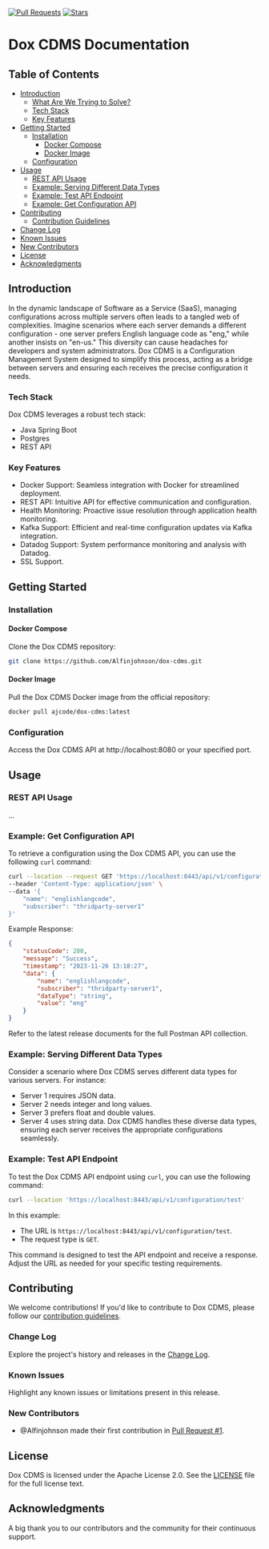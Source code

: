 
[![Pull Requests](https://img.shields.io/github/issues-pr/Alfinjohnson/dox-cdms.svg)](https://github.com/Alfinjohnson/dox-cdms/pulls) [![Stars](https://img.shields.io/github/stars/Alfinjohnson/dox-cdms.svg)](https://github.com/Alfinjohnson/dox-cdms/stargazers)
# Dox CDMS Documentation

## Table of Contents
- [Introduction](#introduction)
  - [What Are We Trying to Solve?](#what-are-we-trying-to-solve)
  - [Tech Stack](#tech-stack)
  - [Key Features](#key-features)
- [Getting Started](#getting-started)
  - [Installation](#installation)
    - [Docker Compose](#docker-compose)
    - [Docker Image](#docker-image)
  - [Configuration](#configuration)
- [Usage](#usage)
  - [REST API Usage](#rest-api-usage)
  - [Example: Serving Different Data Types](#example-serving-different-data-types)
  - [Example: Test API Endpoint](#example-test-api-endpoint)
  - [Example: Get Configuration API](#example-get-configuration-api)
- [Contributing](#contributing)
  - [Contribution Guidelines](#contribution-guidelines)
- [Change Log](#change-log)
- [Known Issues](#known-issues)
- [New Contributors](#new-contributors)
- [License](#license)
- [Acknowledgments](#acknowledgments)

## Introduction
In the dynamic landscape of Software as a Service (SaaS), managing configurations across multiple servers often leads to a tangled web of complexities. Imagine scenarios where each server demands a different configuration - one server prefers English language code as "eng," while another insists on "en-us." This diversity can cause headaches for developers and system administrators. Dox CDMS is a Configuration Management System designed to simplify this process, acting as a bridge between servers and ensuring each receives the precise configuration it needs.

### Tech Stack
Dox CDMS leverages a robust tech stack:
- Java Spring Boot
- Postgres
- REST API

### Key Features
- Docker Support: Seamless integration with Docker for streamlined deployment.
- REST API: Intuitive API for effective communication and configuration.
- Health Monitoring: Proactive issue resolution through application health monitoring.
- Kafka Support: Efficient and real-time configuration updates via Kafka integration.
- Datadog Support: System performance monitoring and analysis with Datadog.
- SSL Support.

## Getting Started
### Installation
#### Docker Compose
Clone the Dox CDMS repository:
```bash
git clone https://github.com/Alfinjohnson/dox-cdms.git
```

#### Docker Image
Pull the Dox CDMS Docker image from the official repository:
```bash
docker pull ajcode/dox-cdms:latest
```

### Configuration
Access the Dox CDMS API at http://localhost:8080 or your specified port.

## Usage
### REST API Usage
...

### Example: Get Configuration API
To retrieve a configuration using the Dox CDMS API, you can use the following `curl` command:
```bash
curl --location --request GET 'https://localhost:8443/api/v1/configuration' \
--header 'Content-Type: application/json' \
--data '{
    "name": "englishlangcode",
    "subscriber": "thridparty-server1"
}'
```

Example Response:
```json
{
    "statusCode": 200,
    "message": "Success",
    "timestamp": "2023-11-26 13:18:27",
    "data": {
        "name": "englishlangcode",
        "subscriber": "thridparty-server1",
        "dataType": "string",
        "value": "eng"
    }
}
```

Refer to the latest release documents for the full Postman API collection.

### Example: Serving Different Data Types
Consider a scenario where Dox CDMS serves different data types for various servers. For instance:
- Server 1 requires JSON data.
- Server 2 needs integer and long values.
- Server 3 prefers float and double values.
- Server 4 uses string data.
Dox CDMS handles these diverse data types, ensuring each server receives the appropriate configurations seamlessly.

### Example: Test API Endpoint
To test the Dox CDMS API endpoint using `curl`, you can use the following command:
```bash
curl --location 'https://localhost:8443/api/v1/configuration/test'
```

In this example:
- The URL is `https://localhost:8443/api/v1/configuration/test`.
- The request type is `GET`.

This command is designed to test the API endpoint and receive a response. Adjust the URL as needed for your specific testing requirements.

## Contributing
We welcome contributions! If you'd like to contribute to Dox CDMS, please follow our [contribution guidelines](CONTRIBUTING.md).

### Change Log
Explore the project's history and releases in the [Change Log](https://github.com/Alfinjohnson/dox-cdms/commits/pre).

### Known Issues
Highlight any known issues or limitations present in this release.

### New Contributors
* @Alfinjohnson made their first contribution in [Pull Request #1](https://github.com/Alfinjohnson/dox-cdms/pull/1).

## License
Dox CDMS is licensed under the Apache License 2.0. See the [LICENSE](LICENSE) file for the full license text.

## Acknowledgments
A big thank you to our contributors and the community for their continuous support.
